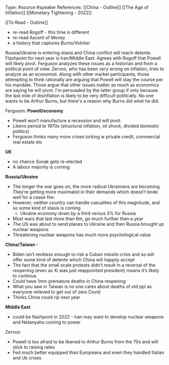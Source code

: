 Type: #source #speaker
References: [[China - Outline]] 
[[The Age of Inflation]] [[Monetary Tightening - 2022]]

[[To Read - Outline]]
- re-read Rogoff - this time is different
- re-read Ascent of Money
- a history that captures Burns/Volcker

Russia/Ukraine is entering stasis and China conflict will reach detente. Flashpoint for next year is Iran/Middle East. Agrees with Rogoff that Powell will likely pivot. Ferguson analyzes these issues as a historian and from a political point of view. Zervos, who has been very wrong on inflation, tries to analyze as an economist. Along with other market participants, those attempting to think rationally are arguing that Powell will stay the course per his mandate. Those argue that other issues matter as much as economics are saying he will pivot. I'm persuaded by the latter group if only because the last mile of disinflation is likely to be very difficult politically. No one wants to be Arthur Burns, but there's a reason why Burns did what he did. 


Ferguson:
**Powell/economy**
- Powell won’t manufacture a recession and will pivot
- Likens period to 1970s (structural inflation, oil shock, divided domestic politics)
- Ferguson thinks many more crises lurking w private credit, commercial real estate etc 

**UK**
- no chance Sunak gets re-elected
- A labour majority is coming

**Russia/Ukraine**
- The longer the war goes on, the more radical Ukrainians are becoming. They’re getting more maximalist in their demands which doesn’t bode well for a cease fire.
- However, neither country can handle casualties of this magnitude, and so some kind of stasis is coming
	- Ukraine economy down by a third versus 3% for Russia
- Most wars that last more than 6m, go much further than a year
- The US was about to send planes to Ukraine and then Russia brought up nuclear weapons
- Threatening nuclear weapons has much more psychological value

**China/Taiwan -**
- Biden isn’t reckless enough to risk a Cuban missile crisis and so will offer some kind of detente which China will happily accept
- The fact that the small scale protests didn’t result in a reversal of the reopening (even as Xi was just reappointed president) means it’s likely to continue.
- Could have 1mm premature deaths in China reopening
- What you saw in Taiwan is no one cares about deaths of old ppl as everyone relieved to get out of zero Covid
- Thinks China could rip next year

**MIddle East**
- could be flashpoint in 2022 - Iran may want to develop nuclear weapons and Netanyahu coming to power



Zervos:
- Powell is too afraid to be likened to Arthur Burns from the 70s and will stick to raising rates
- Fed much better equipped than Europeans and even they handled Italian and Uk crises










